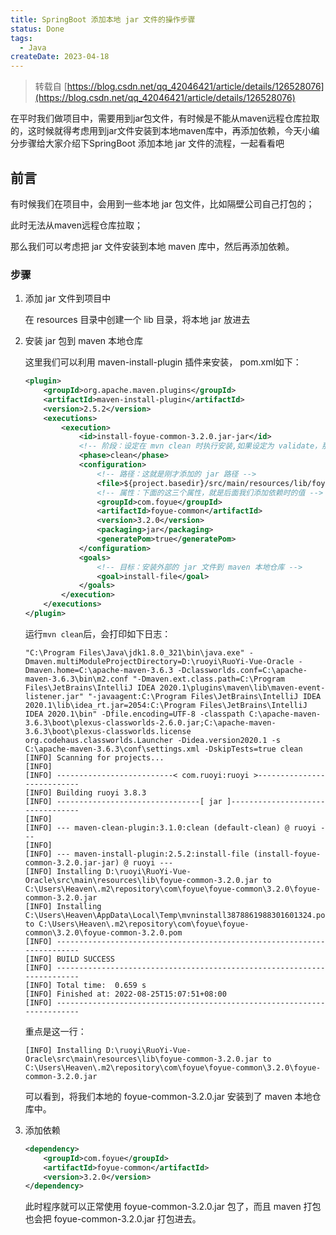 ```yaml
---
title: SpringBoot 添加本地 jar 文件的操作步骤
status: Done
tags:
  - Java
createDate: 2023-04-18
---
```



> 转载自 [https://blog.csdn.net/qq_42046421/article/details/126528076](https://blog.csdn.net/qq_42046421/article/details/126528076)

在平时我们做项目中，需要用到jar包文件，有时候是不能从maven远程仓库拉取的，这时候就得考虑用到jar文件安装到本地maven库中，再添加依赖，今天小编分步骤给大家介绍下SpringBoot 添加本地 jar 文件的流程，一起看看吧

## 前言

有时候我们在项目中，会用到一些本地 jar 包文件，比如隔壁公司自己打包的；

此时无法从maven远程仓库拉取；

那么我们可以考虑把 jar 文件安装到本地 maven 库中，然后再添加依赖。

### 步骤

1. 添加 jar 文件到项目中

    在 resources 目录中创建一个 lib 目录，将本地 jar 放进去

2. 安装 jar 包到 maven 本地仓库

    这里我们可以利用 maven-install-plugin 插件来安装， pom.xml如下：

    ```xml
    <plugin>
        <groupId>org.apache.maven.plugins</groupId>
        <artifactId>maven-install-plugin</artifactId>
        <version>2.5.2</version>
        <executions>
            <execution>
                <id>install-foyue-common-3.2.0.jar-jar</id>
                <!-- 阶段：设定在 mvn clean 时执行安装,如果设定为 validate，那么就是在 mvn validate 时才安装 -->
                <phase>clean</phase>
                <configuration>
                    <!-- 路径：这就是刚才添加的 jar 路径 -->
                    <file>${project.basedir}/src/main/resources/lib/foyue-common-3.2.0.jar</file>
                    <!-- 属性：下面的这三个属性，就是后面我们添加依赖时的值 -->
                    <groupId>com.foyue</groupId>
                    <artifactId>foyue-common</artifactId>
                    <version>3.2.0</version>
                    <packaging>jar</packaging>
                    <generatePom>true</generatePom>
                </configuration>
                <goals>
                    <!-- 目标：安装外部的 jar 文件到 maven 本地仓库 -->
                    <goal>install-file</goal>
                </goals>
            </execution>
        </executions>
    </plugin>
    ```

    运行`mvn clean`后，会打印如下日志：

    ```log
    "C:\Program Files\Java\jdk1.8.0_321\bin\java.exe" -Dmaven.multiModuleProjectDirectory=D:\ruoyi\RuoYi-Vue-Oracle -Dmaven.home=C:\apache-maven-3.6.3 -Dclassworlds.conf=C:\apache-maven-3.6.3\bin\m2.conf "-Dmaven.ext.class.path=C:\Program Files\JetBrains\IntelliJ IDEA 2020.1\plugins\maven\lib\maven-event-listener.jar" "-javaagent:C:\Program Files\JetBrains\IntelliJ IDEA 2020.1\lib\idea_rt.jar=2054:C:\Program Files\JetBrains\IntelliJ IDEA 2020.1\bin" -Dfile.encoding=UTF-8 -classpath C:\apache-maven-3.6.3\boot\plexus-classworlds-2.6.0.jar;C:\apache-maven-3.6.3\boot\plexus-classworlds.license org.codehaus.classworlds.Launcher -Didea.version2020.1 -s C:\apache-maven-3.6.3\conf\settings.xml -DskipTests=true clean
    [INFO] Scanning for projects...
    [INFO] 
    [INFO] --------------------------< com.ruoyi:ruoyi >---------------------------
    [INFO] Building ruoyi 3.8.3
    [INFO] --------------------------------[ jar ]---------------------------------
    [INFO] 
    [INFO] --- maven-clean-plugin:3.1.0:clean (default-clean) @ ruoyi ---
    [INFO] 
    [INFO] --- maven-install-plugin:2.5.2:install-file (install-foyue-common-3.2.0.jar-jar) @ ruoyi ---
    [INFO] Installing D:\ruoyi\RuoYi-Vue-Oracle\src\main\resources\lib\foyue-common-3.2.0.jar to C:\Users\Heaven\.m2\repository\com\foyue\foyue-common\3.2.0\foyue-common-3.2.0.jar
    [INFO] Installing C:\Users\Heaven\AppData\Local\Temp\mvninstall3878861988301601324.pom to C:\Users\Heaven\.m2\repository\com\foyue\foyue-common\3.2.0\foyue-common-3.2.0.pom
    [INFO] ------------------------------------------------------------------------
    [INFO] BUILD SUCCESS
    [INFO] ------------------------------------------------------------------------
    [INFO] Total time:  0.659 s
    [INFO] Finished at: 2022-08-25T15:07:51+08:00
    [INFO] ------------------------------------------------------------------------
    ```

    重点是这一行：

    ```log
    [INFO] Installing D:\ruoyi\RuoYi-Vue-Oracle\src\main\resources\lib\foyue-common-3.2.0.jar to C:\Users\Heaven\.m2\repository\com\foyue\foyue-common\3.2.0\foyue-common-3.2.0.jar
    ```

    可以看到，将我们本地的 foyue-common-3.2.0.jar 安装到了 maven 本地仓库中。

3. 添加依赖

    ```xml
    <dependency>
        <groupId>com.foyue</groupId>
        <artifactId>foyue-common</artifactId>
        <version>3.2.0</version>
    </dependency>
    ```

    此时程序就可以正常使用 foyue-common-3.2.0.jar 包了，而且 maven 打包也会把 foyue-common-3.2.0.jar 打包进去。
